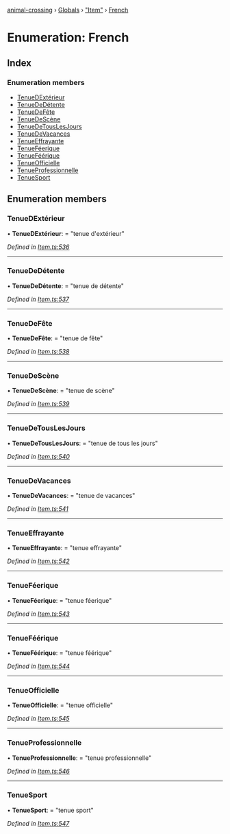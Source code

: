 [animal-crossing](../README.md) › [Globals](../globals.md) › ["Item"](../modules/_item_.md) › [French](_item_.french.md)

# Enumeration: French

## Index

### Enumeration members

* [TenueDExtérieur](_item_.french.md#tenuedextérieur)
* [TenueDeDétente](_item_.french.md#tenuededétente)
* [TenueDeFête](_item_.french.md#tenuedefête)
* [TenueDeScène](_item_.french.md#tenuedescène)
* [TenueDeTousLesJours](_item_.french.md#tenuedetouslesjours)
* [TenueDeVacances](_item_.french.md#tenuedevacances)
* [TenueEffrayante](_item_.french.md#tenueeffrayante)
* [TenueFéerique](_item_.french.md#tenueféerique)
* [TenueFéérique](_item_.french.md#tenueféérique)
* [TenueOfficielle](_item_.french.md#tenueofficielle)
* [TenueProfessionnelle](_item_.french.md#tenueprofessionnelle)
* [TenueSport](_item_.french.md#tenuesport)

## Enumeration members

###  TenueDExtérieur

• **TenueDExtérieur**: = "tenue d'extérieur"

*Defined in [Item.ts:536](https://github.com/Norviah/animal-crossing/blob/cd5681f/module/types/Item.ts#L536)*

___

###  TenueDeDétente

• **TenueDeDétente**: = "tenue de détente"

*Defined in [Item.ts:537](https://github.com/Norviah/animal-crossing/blob/cd5681f/module/types/Item.ts#L537)*

___

###  TenueDeFête

• **TenueDeFête**: = "tenue de fête"

*Defined in [Item.ts:538](https://github.com/Norviah/animal-crossing/blob/cd5681f/module/types/Item.ts#L538)*

___

###  TenueDeScène

• **TenueDeScène**: = "tenue de scène"

*Defined in [Item.ts:539](https://github.com/Norviah/animal-crossing/blob/cd5681f/module/types/Item.ts#L539)*

___

###  TenueDeTousLesJours

• **TenueDeTousLesJours**: = "tenue de tous les jours"

*Defined in [Item.ts:540](https://github.com/Norviah/animal-crossing/blob/cd5681f/module/types/Item.ts#L540)*

___

###  TenueDeVacances

• **TenueDeVacances**: = "tenue de vacances"

*Defined in [Item.ts:541](https://github.com/Norviah/animal-crossing/blob/cd5681f/module/types/Item.ts#L541)*

___

###  TenueEffrayante

• **TenueEffrayante**: = "tenue effrayante"

*Defined in [Item.ts:542](https://github.com/Norviah/animal-crossing/blob/cd5681f/module/types/Item.ts#L542)*

___

###  TenueFéerique

• **TenueFéerique**: = "tenue féerique"

*Defined in [Item.ts:543](https://github.com/Norviah/animal-crossing/blob/cd5681f/module/types/Item.ts#L543)*

___

###  TenueFéérique

• **TenueFéérique**: = "tenue féérique"

*Defined in [Item.ts:544](https://github.com/Norviah/animal-crossing/blob/cd5681f/module/types/Item.ts#L544)*

___

###  TenueOfficielle

• **TenueOfficielle**: = "tenue officielle"

*Defined in [Item.ts:545](https://github.com/Norviah/animal-crossing/blob/cd5681f/module/types/Item.ts#L545)*

___

###  TenueProfessionnelle

• **TenueProfessionnelle**: = "tenue professionnelle"

*Defined in [Item.ts:546](https://github.com/Norviah/animal-crossing/blob/cd5681f/module/types/Item.ts#L546)*

___

###  TenueSport

• **TenueSport**: = "tenue sport"

*Defined in [Item.ts:547](https://github.com/Norviah/animal-crossing/blob/cd5681f/module/types/Item.ts#L547)*
